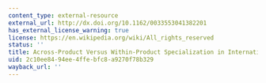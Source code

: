```yaml
---
content_type: external-resource
external_url: http://dx.doi.org/10.1162/0033553041382201
has_external_license_warning: true
license: https://en.wikipedia.org/wiki/All_rights_reserved
status: ''
title: Across-Product Versus Within-Product Specialization in International Trade
uid: 2c10ee84-94ee-4ffe-bfc8-a9270f78b329
wayback_url: ''
---
```

